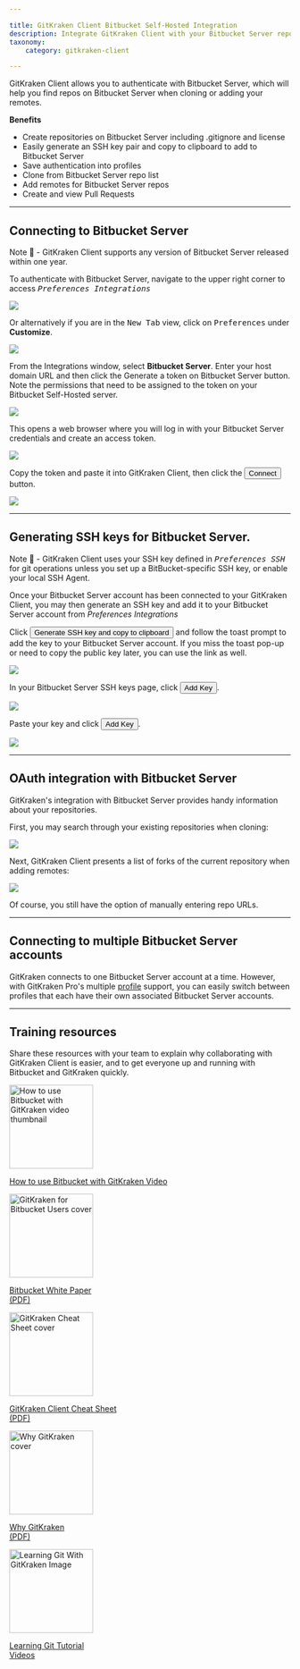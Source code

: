 ```yaml
---

title: GitKraken Client Bitbucket Self-Hosted Integration
description: Integrate GitKraken Client with your Bitbucket Server repository by following these steps.
taxonomy:
    category: gitkraken-client

---
```


GitKraken Client allows you to authenticate with Bitbucket Server, which will help you find repos on Bitbucket Server when cloning or adding your remotes.

**Benefits**

* Create repositories on Bitbucket Server including .gitignore and license
* Easily generate an SSH key pair and copy to clipboard to add to Bitbucket Server
* Save authentication into profiles
* Clone from Bitbucket Server repo list
* Add remotes for Bitbucket Server repos
* Create and view Pull Requests

***

## Connecting to Bitbucket Server

<div class='callout callout'>
    <p>Note 📝 - GitKraken Client supports any version of Bitbucket Server released within one year.</p>
</div>

To authenticate with Bitbucket Server, navigate to the upper right corner to access <kbd><i> <i class="fas fa-cog"></i> Preferences    <i class='fa fa-caret-right'></i>     Integrations</i></kbd>

<img src="/wp-content/uploads/preferences.png" srcset="/wp-content/uploads/preferences@2x.png" class="img-bordered img-responsive center">

Or alternatively if you are in the <kbd>New Tab</kbd> view, click on <kbd>Preferences</kbd> under <strong>Customize</strong>.

<img src="/wp-content/uploads/customize.png" srcset="/wp-content/uploads/customize@2x.png" class="img-bordered img-responsive center">

From the Integrations window, select **Bitbucket Server**. Enter your host domain URL and then click the Generate a token on Bitbucket Server button. Note the permissions that need to be assigned to the token on your Bitbucket Self-Hosted server.

<img src="/wp-content/uploads/preferences-authentication-bitbucket-server.png" srcset="/wp-content/uploads/preferences-authentication-bitbucket-server@2x.png 2x" class="img-responsive center img-bordered">

This opens a web browser where you will log in with your Bitbucket Server credentials and create an access token.

<img src='/wp-content/uploads/ServerPAT.png' class="img-responsive center img-bordered">

Copy the token and paste it into GitKraken Client, then click the <button class='button button--success button--ui button--nolink'>Connect</span></button> button.

<img src="/wp-content/uploads/-server-connected.png" srcset="/wp-content/uploads/-server-connected@2x.png 2x" class="img-responsive center img-bordered">

***
## Generating SSH keys for Bitbucket Server.
<div class='callout callout'>
    <p>Note 📝 - GitKraken Client uses your SSH key defined in <kbd><i>Preferences  <i class='fa fa-caret-right'></i>  SSH</i></kbd> for git operations unless you set up a BitBucket-specific SSH key, or enable your local SSH Agent.</p>
</div>

Once your Bitbucket Server account has been connected to your GitKraken Client, you may then generate an SSH key and add it to your Bitbucket Server account from <em class='context-menu'>Preferences     <i class='fa fa-caret-right'></i>    Integrations</em>

Click <button class='button button--success button--ui button--nolink'>Generate SSH key and copy to clipboard</span></button> and follow the toast prompt to add the key to your Bitbucket Server account. If you miss the toast pop-up or need to copy the public key later, you can use the link as well.

<img src='/wp-content/uploads/-server-SSHkey.png' class="img-responsive center img-bordered">

In your Bitbucket Server SSH keys page, click <button class='button button--primary button--ui button--nolink'>Add Key</span></button>.

<img src='/wp-content/uploads/-server-add-key.png' class="img-responsive center img-bordered">

Paste your key and click <button class='button button--primary button--ui button--nolink'>Add Key</span></button>.

<img src="/wp-content/uploads/-server-SSHkey-add.png" srcset="/wp-content/uploads/-server-SSHkey-add@2x.png 2x" class="img-responsive center img-bordered">

***
## OAuth integration with Bitbucket Server
GitKraken's integration with Bitbucket Server provides handy information about your repositories.

First, you may search through your existing repositories when cloning:

<img src="/wp-content/uploads/-server-clone-menu.png" srcset="/wp-content/uploads/-server-clone-menu@2x.png 2x" class="img-responsive center img-bordered">

Next, GitKraken Client presents a list of forks of the current repository when adding remotes:

<img src="/wp-content/uploads/-server-add-remote.png" class="img-responsive center img-bordered">

Of course, you still have the option of manually entering repo URLs.

***

## Connecting to multiple Bitbucket Server accounts

GitKraken connects to one Bitbucket Server account at a time. However, with GitKraken Pro's multiple <a href="/start-here/profiles">profile</a> support, you can easily switch between profiles that each have their own associated Bitbucket Server accounts.

***

## Training resources

Share these resources with your team to explain why collaborating with GitKraken Client is easier, and to get everyone up and running with Bitbucket and GitKraken quickly.


<div class='center'>
    <div class="flex-grid">
        <div class="flex-item">
            <a href='https://www.gitkraken.com/integrations/bitbucket#how-to-bitbucket-gitkraken' target='_blank' rel='noopener'>
                <img src='/wp-content/uploads/-gitkraken.png'gitkraken-for-bitbucket-cheat-sheet-2@2x.jpg 2x" alt='How to use Bitbucket with GitKraken video thumbnail' style="height: 150px; width: auto; max-width: none;">
                <p>How to use Bitbucket with GitKraken Video</p>
            </a>
        </div>
        <div class="flex-item">
            <a href='https://www.gitkraken.com/integrations/bitbucket#why-bitbucket-gitkraken' target='_blank' rel='noopener'>
                <img src='/wp-content/uploads/gitkraken-bitbucket-whitepaper.jpg' srcset="/wp-content/uploads/gitkraken-bitbucket-whitepaper@2x.jpg 2x" alt='GitKraken for Bitbucket Users cover' style="height: 150px; width: auto; max-width: none;">
                <p>Bitbucket White Paper<br />(PDF)</p>
            </a>
        </div>
        <div class="flex-item">
            <a href='https://www.gitkraken.com/pdfs/gitkraken-git-gui-cheat-sheet' target='_blank' rel='noopener'>
                <img src='/wp-content/uploads/gitkraken-cheat-sheet.png' srcset="/wp-content/uploads/gitkraken-cheat-sheet@2x.png 2x" alt='GitKraken Cheat Sheet cover' style="height: 150px; width: auto; max-width: none;">
                <p>GitKraken Client Cheat Sheet<br />(PDF)</p>
            </a>
        </div>
    </div>
    <div class="flex-grid">
        <div class="flex-item">
            <a href='https://www.gitkraken.com/pdfs/why-gitkraken' target='_blank' rel='noopener'>
                <img src='/wp-content/uploads/why-gitkraken.jpg' srcset="/wp-content/uploads/why-gitkraken@2x.jpg 2x" alt='Why GitKraken cover' style="height: 150px; width: auto; max-width: none;">
                <p>Why GitKraken<br />(PDF)</p>
            </a>
        </div>
        <div class="flex-item">
            <a href='https://www.gitkraken.com/learn/git' target='_blank' rel='noopener'>
                <img src='/wp-content/uploads/lgwgk.jpg' alt='Learning Git With GitKraken Image' style="height: 150px; width: auto; max-width: none;">
                <p>Learning Git Tutorial<br />Videos</p>
            </a>
        </div>
        <div class="flex-item"></div>
    </div>
</div>